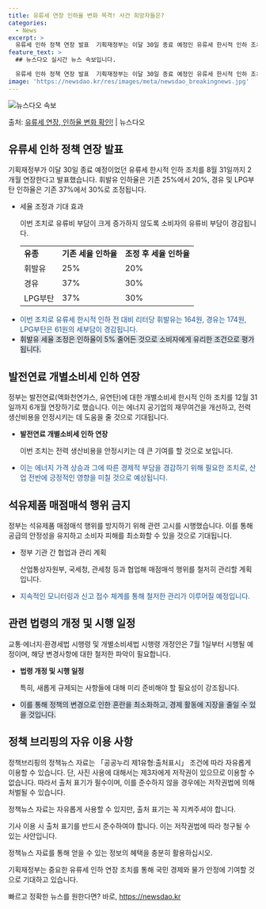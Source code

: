 ```yaml
---
title: 유류세 연장 인하율 변화 목격! 사건 희망자들은?
categories:
  - News
excerpt: >
  유류세 인하 정책 연장 발표  기획재정부는 이달 30일 종료 예정인 유류세 한시적 인하 조치를 8월 31일까…
feature_text: >
  ## 뉴스다오 실시간 뉴스 속보입니다.

  유류세 인하 정책 연장 발표  기획재정부는 이달 30일 종료 예정인 유류세 한시적 인하 조치를 8월 31일까…
image: 'https://newsdao.kr/res/images/meta/newsdao_breakingnews.jpg'
---
```


![뉴스다오 속보](https://newsdao.kr/res/images/meta/newsdao_breakingnews.jpg)

<p>출처: <a href="https://newsdao.kr/4294" rel="dofollow">유류세 연장, 인하율 변화 확인!</a> | 뉴스다오</p>

<h2 data-ke-size="size26">유류세 인하 정책 연장 발표</h2>
<p data-ke-size="size16">기획재정부가 이달 30일 종료 예정이었던 유류세 한시적 인하 조치를 8월 31일까지 2개월 연장한다고 발표했습니다. 휘발유 인하율은 기존 25%에서 20%, 경유 및 LPG부탄 인하율은 기존 37%에서 30%로 조정됩니다.</p>
<ul>
  <li>세율 조정과 기대 효과</li>
  <p data-ke-size="size16">이번 조치로 유류비 부담이 크게 증가하지 않도록 소비자의 유류비 부담이 경감됩니다.</p>
  <table>
    <tr>
      <td><b>유종</b></td>
      <td><b>기존 세율 인하율</b></td>
      <td><b>조정 후 세율 인하율</b></td>
    </tr>
    <tr>
      <td>휘발유</td>
      <td>25%</td>
      <td>20%</td>
    </tr>
    <tr>
      <td>경유</td>
      <td>37%</td>
      <td>30%</td>
    </tr>
    <tr>
      <td>LPG부탄</td>
      <td>37%</td>
      <td>30%</td>
    </tr>
  </table>
  <li><span style="color: #1a5490;">이번 조치로 유류세 한시적 인하 전 대비 리터당 휘발유는 164원, 경유는 174원, LPG부탄은 61원의 세부담이 경감됩니다.</span></li>
  <li><span style="background-color: #21538527;">휘발유 세율 조정은 인하율이 5% 줄어든 것으로 소비자에게 유리한 조건으로 평가됩니다.</span></li>
</ul>

<h2 data-ke-size="size26">발전연료 개별소비세 인하 연장</h2>
<p data-ke-size="size16">정부는 발전연료(액화천연가스, 유연탄)에 대한 개별소비세 한시적 인하 조치를 12월 31일까지 6개월 연장하기로 했습니다. 이는 에너지 공기업의 재무여건을 개선하고, 전력 생산비용을 안정시키는 데 도움을 줄 것으로 기대됩니다.</p>
<ul>
  <li><b>발전연료 개별소비세 인하 연장</b></li>
  <p data-ke-size="size16">이번 조치는 전력 생산비용을 안정시키는 데 큰 기여를 할 것으로 보입니다.</p>
  <li><span style="color: #1a5490;">이는 에너지 가격 상승과 그에 따른 경제적 부담을 경감하기 위해 필요한 조치로, 산업 전반에 긍정적인 영향을 미칠 것으로 예상됩니다.</span></li>
</ul>

<h2 data-ke-size="size26">석유제품 매점매석 행위 금지</h2>
<p data-ke-size="size16">정부는 석유제품 매점매석 행위를 방지하기 위해 관련 고시를 시행했습니다. 이를 통해 공급의 안정성을 유지하고 소비자 피해를 최소화할 수 있을 것으로 기대됩니다.</p>
<ul>
  <li>정부 기관 간 협업과 관리 계획</li>
  <p data-ke-size="size16">산업통상자원부, 국세청, 관세청 등과 협업해 매점매석 행위를 철저히 관리할 계획입니다.</p>
  <li><span style="color: #1a5490;">지속적인 모니터링과 신고 접수 체계를 통해 철저한 관리가 이루어질 예정입니다.</span></li>
</ul>

<h2 data-ke-size="size26">관련 법령의 개정 및 시행 일정</h2>
<p data-ke-size="size16">교통·에너지·환경세법 시행령 및 개별소비세법 시행령 개정안은 7월 1일부터 시행될 예정이며, 해당 변경사항에 대한 철저한 파악이 필요합니다.</p>
<ul>
  <li><b>법령 개정 및 시행 일정</b></li>
  <p data-ke-size="size16">특히, 새롭게 규제되는 사항들에 대해 미리 준비해야 할 필요성이 강조됩니다.</p>
  <li><span style="background-color: #21538527;">이를 통해 정책의 변경으로 인한 혼란을 최소화하고, 경제 활동에 지장을 줄일 수 있을 것입니다.</span></li>
</ul>

<h2 data-ke-size="size26">정책 브리핑의 자유 이용 사항</h2>
<p data-ke-size="size16">정책브리핑의 정책뉴스 자료는 「공공누리 제1유형:출처표시」 조건에 따라 자유롭게 이용할 수 있습니다. 단, 사진 사용에 대해서는 제3자에게 저작권이 있으므로 이용할 수 없습니다. 따라서 출처 표기가 필수이며, 이를 준수하지 않을 경우에는 저작권법에 의해 처벌될 수 있습니다.</p>
<p data-ke-size="size16">정책뉴스 자료는 자유롭게 사용할 수 있지만, 출처 표기는 꼭 지켜주셔야 합니다.</p>
<p data-ke-size="size16">기사 이용 시 출처 표기를 반드시 준수하여야 합니다. 이는 저작권법에 따라 청구될 수 있는 사안입니다.</p>
<p data-ke-size="size16">정책뉴스 자료를 통해 얻을 수 있는 정보의 혜택을 충분히 활용하십시오.</p>
<p data-ke-size="size16">기획재정부는 중요한 유류세 인하 연장 조치를 통해 국민 경제와 물가 안정에 기여할 것으로 기대하고 있습니다.</p> 

빠르고 정확한 뉴스를 원한다면? 바로, <a href="https://newsdao.kr" rel="dofollow">https://newsdao.kr</a>


